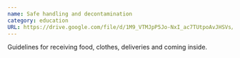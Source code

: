 ```yaml
---
name: Safe handling and decontamination 
category: education
URL: https://drive.google.com/file/d/1M9_VTMJpP5Jo-NxI_ac7TUtpoAvJHSVs/view
---
```


Guidelines for receiving food, clothes, deliveries and coming inside.